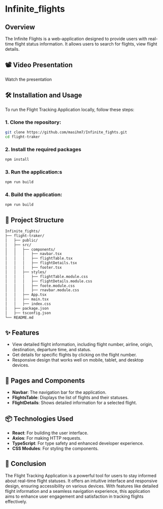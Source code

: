 # Infinite_flights

## Overview
The Infinite Flights is a web-application designed to provide users with real-time flight status information. It allows users to search for flights, view flight details.

## 📽️ Video Presentation

Watch the presentation

## 🛠️ Installation and Usage

To run the Flight Tracking Application locally, follow these steps:

### 1. Clone the repository:
```bash
git clone https://github.com/masihm7/Infinite_fights.git
cd flight-traker
```
### 2. Install the required packages
```bash
npm install
```
### 3. Run the application:s
```bash
npm run build
```
### 4. Build the application:
```bash
npm run build
```
## 📂 Project Structure

```bash
Infinite_fights/
├── flight-traker/
│   ├── public/                
│   ├── src/
│   │   ├── components/        
│   │   │   ├── navbar.tsx     
│   │   │   ├── flightTable.tsx
│   │   │   ├── flightDetails.tsx
│   │   │   ├── footer.tsx 
│   │   ├── styles/            
│   │   │   ├── flightTable.module.css 
│   │   │   ├── flightDetails.module.css
│   │   │   ├── foote.module.css
│   │   │   ├── rnavbar.module.css 
│   │   ├── App.tsx            
│   │   ├── main.tsx
│   │   ├── index.css          
│   ├── package.json          
│   ├── tsconfig.json         
└── README.md        
```
## ✨ Features

- View detailed flight information, including flight number, airline, origin, destination, departure time, and status.
- Get details for specific flights by clicking on the flight number.
- Responsive design that works well on mobile, tablet, and desktop devices.


## 📁 Pages and Components

- **Navbar**: The navigation bar for the application.
- **FlightsTable**: Displays the list of flights and their statuses.
- **FlightDetails**: Shows detailed information for a selected flight.

## 📦 Technologies Used

* **React**: For building the user interface.
* **Axios**: For making HTTP requests.
* **TypeScript**: For type safety and enhanced developer experience.
* **CSS Modules**: For styling the components.

## 🎉 Conclusion

The Flight Tracking Application is a powerful tool for users to stay informed about real-time flight statuses.  It offers an intuitive interface and responsive design, ensuring accessibility on various devices. With features like detailed flight information and a seamless navigation experience, this application aims to enhance user engagement and satisfaction in tracking flights effectively.
